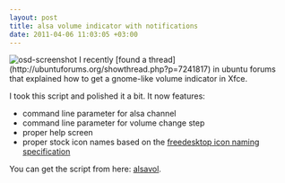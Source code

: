 ```yaml
---
layout: post
title: alsa volume indicator with notifications
date: 2011-04-06 11:03:05 +03:00
---
```

<img class="right" src="http://farm7.static.flickr.com/6134/5958779113_a15ef21a15_m.jpg" alt="osd-screenshot">
I recently [found a thread](http://ubuntuforums.org/showthread.php?p=7241817) in ubuntu forums that explained how to get a gnome-like volume indicator in Xfce.

I took this script and polished it a bit. It now features:

* command line parameter for alsa channel
* command line parameter for volume change step
* proper help screen
* proper stock icon names based on the [freedesktop icon naming specification](http://standards.freedesktop.org/icon-naming-spec/icon-naming-spec-latest.html)

You can get the script from here: [alsavol](https://github.com/tlatsas/utils-scripts/blob/master/alsavol).
